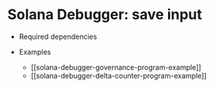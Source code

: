 # Solana Debugger: save input

* Required dependencies

* Examples
    * [[solana-debugger-governance-program-example]]
    * [[solana-debugger-delta-counter-program-example]]
